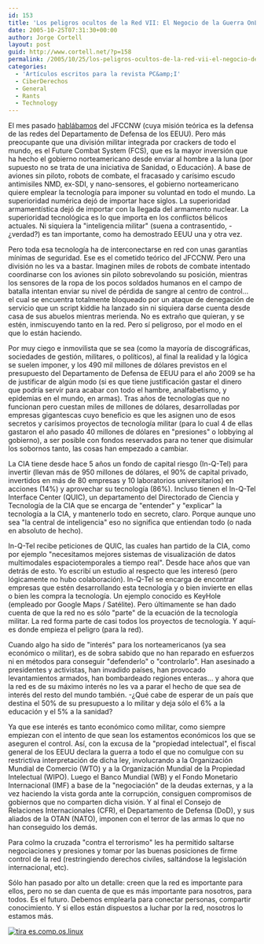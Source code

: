 ```yaml
---
id: 153
title: 'Los peligros ocultos de la Red VII: El Negocio de la Guerra OnLine (PC&amp;I 34)'
date: 2005-10-25T07:31:30+00:00
author: Jorge Cortell
layout: post
guid: http://www.cortell.net/?p=158
permalink: /2005/10/25/los-peligros-ocultos-de-la-red-vii-el-negocio-de-la-guerra-online-pci-34/
categories:
  - 'Artí­culos escritos para la revista PC&amp;I'
  - CiberDerechos
  - General
  - Rants
  - Technology
---
```

El mes pasado [hablábamos](http://www.cortell.net/2005/09/27/los-peligros-ocultos-de-la-red-vi-terrorismo-de-estado-online-pci-33/) del JFCCNW (cuya misión teórica es la defensa de las redes del Departamento de Defensa de los EEUU). Pero más preocupante que una división militar integrada por crackers de todo el mundo, es el Future Combat System (FCS), que es la mayor inversión que ha hecho el gobierno norteamericano desde enviar al hombre a la luna (por supuesto no se trata de una iniciativa de Sanidad, o Educación). A base de aviones sin piloto, robots de combate, el fracasado y carí­simo escudo antimisiles NMD, ex-SDI, y nano-sensores, el gobierno norteamericano quiere emplear la tecnologí­a para imponer su voluntad en todo el mundo. La superioridad numérica dejó de importar hace siglos. La superioridad armamentí­stica dejó de importar con la llegada del armamento nuclear. La superioridad tecnológica es lo que importa en los conflictos bélicos actuales. Ni siquiera la "inteligencia militar" (suena a contrasentido, -¿verdad?) es tan importante, como ha demostrado EEUU una y otra vez.

Pero toda esa tecnologí­a ha de interconectarse en red con unas garantí­as mí­nimas de seguridad. Ese es el cometido teórico del JFCCNW. Pero una división no les va a bastar. Imaginen miles de robots de combate intentado coordinarse con los aviones sin piloto sobrevolando su posición, mientras los sensores de la ropa de los pocos soldados humanos en el campo de batalla intentan enviar su nivel de pérdida de sangre al centro de control... el cual se encuentra totalmente bloqueado por un ataque de denegación de servicio que un script kiddie ha lanzado sin ni siquiera darse cuenta desde casa de sus abuelos mientras merienda. No es extraño que quieran, y se estén, inmiscuyendo tanto en la red. Pero sí­ peligroso, por el modo en el que lo están haciendo.

Por muy ciego e inmovilista que se sea (como la mayorí­a de discográficas, sociedades de gestión, militares, o polí­ticos), al final la realidad y la lógica se suelen imponer, y los 490 mil millones de dólares previstos en el presupuesto del Departamento de Defensa de EEUU para el año 2009 se ha de justificar de algún modo (si es que tiene justificación gastar el dinero que podrí­a servir para acabar con todo el hambre, analfabetismo, y epidemias en el mundo, en armas). Tras años de tecnologí­as que no funcionan pero cuestan miles de millones de dólares, desarrolladas por empresas gigantescas cuyo beneficio es que les asignen uno de esos secretos y carí­simos proyectos de tecnologí­a militar (para lo cual 4 de ellas gastaron el año pasado 40 millones de dólares en "presiones" o lobbying al gobierno), a ser posible con fondos reservados para no tener que disimular los sobornos tanto, las cosas han empezado a cambiar.

La CIA tiene desde hace 5 años un fondo de capital riesgo (In-Q-Tel) para invertir (llevan más de 950 millones de dólares, el 90% de capital privado, invertidos en más de 80 empresas y 10 laboratorios universitarios) en acciones (14%) y aprovechar su tecnologí­a (86%). Incluso tienen el In-Q-Tel Interface Center (QUIC), un departamento del Directorado de Ciencia y Tecnologí­a de la CIA que se encarga de "entender" y "explicar" la tecnologí­a a la CIA, y mantenerlo todo en secreto, claro. Porque aunque uno sea "la central de inteligencia" eso no significa que entiendan todo (o nada en absoluto de hecho).

In-Q-Tel recibe peticiones de QUIC, las cuales han partido de la CIA, como por ejemplo "necesitamos mejores sistemas de visualización de datos multimodales espaciotemporales a tiempo real". Desde hace años que van detrás de esto. Yo escribí­ un estudio al respecto que les interesó (pero lógicamente no hubo colaboración). In-Q-Tel se encarga de encontrar empresas que estén desarrollando esta tecnologí­a y o bien invierte en ellas o bien les compra la tecnologí­a. Un ejemplo conocido es KeyHole (empleado por Google Maps / Satélite). Pero últimamente se han dado cuenta de que la red no es sólo "parte" de la ecuación de la tecnologí­a militar. La red forma parte de casi todos los proyectos de tecnologí­a. Y aquí­ es donde empieza el peligro (para la red).

Cuando algo ha sido de "interés" para los norteamericanos (ya sea económico o militar), es de sobra sabido que no han reparado en esfuerzos ni en métodos para conseguir "defenderlo" o "controlarlo". Han asesinado a presidentes y activistas, han invadido paí­ses, han provocado levantamientos armados, han bombardeado regiones enteras... y ahora que la red es de su máximo interés no les va a parar el hecho de que sea de interés del resto del mundo también. -¿Qué cabe de esperar de un paí­s que destina el 50% de su presupuesto a lo militar y deja sólo el 6% a la educación y el 5% a la sanidad?

Ya que ese interés es tanto económico como militar, como siempre empiezan con el intento de que sean los estamentos económicos los que se aseguren el control. Así­, con la excusa de la "propiedad intelectual", el fiscal general de los EEUU declara la guerra a todo el que no comulgue con su restrictiva interpretación de dicha ley, involucrando a la Organización Mundial de Comercio (WTO) y a la Organización Mundial de la Propiedad Intelectual (WIPO). Luego el Banco Mundial (WB) y el Fondo Monetario Internacional (IMF) a base de la "negociación" de la deudas externas, y a la vez haciendo la vista gorda ante la corrupción, consiguen compromisos de gobiernos que no comparten dicha visión. Y al final el Consejo de Relaciones Internacionales (CFR), el Departamento de Defensa (DoD), y sus aliados de la OTAN (NATO), imponen con el terror de las armas lo que no han conseguido los demás.

Para colmo la cruzada "contra el terrorismo" les ha permitido saltarse negociaciones y presiones y tomar por las buenas posiciones de firme control de la red (restringiendo derechos civiles, saltándose la legislación internacional, etc).

Sólo han pasado por alto un detalle: creen que la red es importante para ellos, pero no se dan cuenta de que es más importante para nosotros, para todos. Es el futuro. Debemos emplearla para conectar personas, compartir conocimiento. Y si ellos están dispuestos a luchar por la red, nosotros lo estamos más.

[<img src="http://tira.escomposlinux.org/ecol-223.png" alt="tira es.comp.os.linux" border="0" />](http://tira.escomposlinux.org/ecol-223.png)